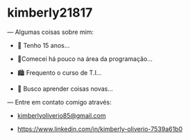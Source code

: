 # kimberly21817

 — Algumas coisas sobre mim:

- 🍁 Tenho 15 anos...


- 🎈Comecei há pouco na área da programação...


- 🏙 Frequento o curso de T.I...


- 🌆 Busco aprender coisas novas...


 — Entre em contato comigo através:


- kimberlyoliverio85@gmail.com


- https://www.linkedin.com/in/kimberly-oliverio-7539a61b0
